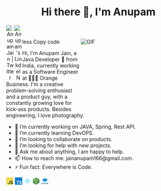 <!DOCTYPE html>
<html lang="en">
<head>
  <meta charset="UTF-8">
  <meta name="viewport" content="width=device-width, initial-scale=1.0">
  <meta http-equiv="X-UA-Compatible" content="ie=edge">
  <title>Anupam Jain</title>
</head>
<body>
  <header>
    <h1>Hi there 👋, I'm Anupam</h1>
    <a href="https://twitter.com/anupamjain16">
      <img align="left" alt="Anupam Jain | Twitter" width="22px" src="https://cdn.jsdelivr.net/npm/simple-icons@v3/icons/twitter.svg" />
    </a>
    <a href="https://www.linkedin.com/in/anupamjain16/">
      <img align="left" alt="Anupam's LinkdeIN" width="22px" src="https://cdn.jsdelivr.net/npm/simple-icons@v3/icons/linkedin.svg" />
    </a>
  </header>
  <main>
    <img align="right" height="200" width="300" alt="GIF" src="https://miro.medium.com/max/1360/1*IRGHmiGsa16stedQvIaZfw.gif" />
less
Copy code
<p>
  Hi, I'm Anupam Jain, a Java Developer 🚀 from India, currently working as a Software Engineer at 🙍🏽‍♂️ Orange Business. I'm a creative problem-solving enthusiast and a product guy, with a constantly growing love for kick-ass products. Besides engineering, I love photography.
</p>

<ul>
  <li>🔭 I’m currently working on JAVA, Spring, Rest API.</li>
  <li>🌱 I’m currently learning DevOPS.</li>
  <li>👯 I’m looking to collaborate on products.</li>
  <li>🤔 I’m looking for help with new projects.</li>
  <li>💬 Ask me about anything, I am happy to help.</li>
  <li>📫 How to reach me: jainanupam166@gmail.com.</li>
  <li>⚡ Fun fact: Everywhere is Code.</li>
</ul>

<div>
  <code><img height="20" src="https://raw.githubusercontent.com/github/explore/80688e429a7d4ef2fca1e82350fe8e3517d3494d/topics/javascript/javascript.png"></code>
  <code><img height="20" src="https://raw.githubusercontent.com/github/explore/80688e429a7d4ef2fca1e82350fe8e3517d3494d/topics/typescript/typescript.png"></code>
  <code><img height="20" src="https://raw.githubusercontent.com/github/explore/80688e429a7d4ef2fca1e82350fe8e3517d3494d/topics/react/react.png"></code>
  <code><img height="20" src="https://raw.githubusercontent.com/github/explore/80688e429a7d4ef2fca1e82350fe8e3517d3494d/topics/nodejs/nodejs.png"></code>
  <code><img height="20" src="https://raw.githubusercontent.com/github/explore/80688e429a7d4ef2fca1e82350fe8e3517d3494d/topics/docker/docker.png"></code>
  <code><img height="
